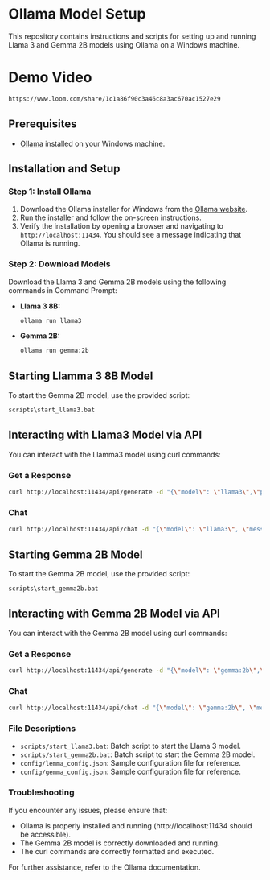# Ollama Model Setup

This repository contains instructions and scripts for setting up and running Llama 3 and Gemma 2B models using Ollama on a Windows machine.

# Demo Video
```sh
https://www.loom.com/share/1c1a86f90c3a46c8a3ac670ac1527e29
```

## Prerequisites

- [Ollama](https://ollama.com) installed on your Windows machine.

## Installation and Setup

### Step 1: Install Ollama

1. Download the Ollama installer for Windows from the [Ollama website](https://ollama.com/download).
2. Run the installer and follow the on-screen instructions.
3. Verify the installation by opening a browser and navigating to `http://localhost:11434`. You should see a message indicating that Ollama is running.

### Step 2: Download Models

Download the Llama 3 and Gemma 2B models using the following commands in Command Prompt:

- **Llama 3 8B:**

  ```sh
  ollama run llama3
  ```

- **Gemma 2B:**

    ```sh
    ollama run gemma:2b
    ```
    
## Starting Llamma 3 8B Model

To start the Gemma 2B model, use the provided script:

```sh
scripts\start_llama3.bat
```
## Interacting with Llama3 Model via API

You can interact with the Llamma3 model using curl commands:

### Get a Response

```sh
curl http://localhost:11434/api/generate -d "{\"model\": \"llama3\",\"prompt\":\"Why is the sky blue?\"}"
```

### Chat

```sh
curl http://localhost:11434/api/chat -d "{\"model\": \"llama3\", \"messages\": [{ \"role\": \"user\", \"content\": \"why is the sky blue?\" }]}"
```

## Starting Gemma 2B Model

To start the Gemma 2B model, use the provided script:

```sh
scripts\start_gemma2b.bat
```
## Interacting with Gemma 2B Model via API

You can interact with the Gemma 2B model using curl commands:

### Get a Response

```sh
curl http://localhost:11434/api/generate -d "{\"model\": \"gemma:2b\",\"prompt\":\"Why is the sky blue?\"}"
```

### Chat

```sh
curl http://localhost:11434/api/chat -d "{\"model\": \"gemma:2b\", \"messages\": [{ \"role\": \"user\", \"content\": \"why is the sky blue?\" }]}"
```

### File Descriptions

- `scripts/start_llama3.bat`: Batch script to start the Llama 3 model.
- `scripts/start_gemma2b.bat`: Batch script to start the Gemma 2B model.
- `config/lemma_config.json`: Sample configuration file for reference.
- `config/gemma_config.json`: Sample configuration file for reference.

### Troubleshooting

If you encounter any issues, please ensure that:

- Ollama is properly installed and running (http://localhost:11434 should be accessible).
- The Gemma 2B model is correctly downloaded and running.
- The curl commands are correctly formatted and executed.

For further assistance, refer to the Ollama documentation.
